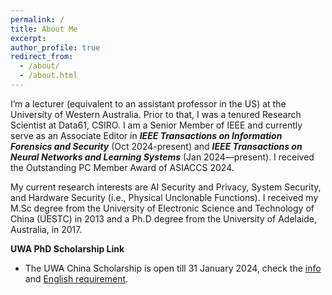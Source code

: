```yaml
---
permalink: /
title: About Me
excerpt: 
author_profile: true
redirect_from: 
  - /about/
  - /about.html
---
```


I’m a lecturer (equivalent to an assistant professor in the US) at the University of Western Australia. Prior to that, I was a tenured Research Scientist at Data61, CSIRO. I am a Senior Member of IEEE and currently serve as an Associate Editor in ***IEEE Transactions on Information Forensics and Security*** (Oct 2024-present) and ***IEEE Transactions on Neural Networks and Learning Systems*** (Jan 2024—present). I received the Outstanding PC Member Award of ASIACCS 2024.

My current research interests are AI Security and Privacy, System Security, and Hardware Security (i.e., Physical Unclonable Functions). I received  my  M.Sc  degree  from the University of Electronic Science and Technology of China (UESTC) in 2013 and a Ph.D degree from the University of Adelaide, Australia, in 2017. 

**UWA PhD Scholarship Link** 

- The UWA China Scholarship is open till 31 January 2024, check the [info](https://researchdegrees.uwa.edu.au/scholarships/8qq4q/uwa-china-scholarships) and [English requirement](https://researchdegrees.uwa.edu.au/scholarships/8qq4q/uwa-china-scholarships).


